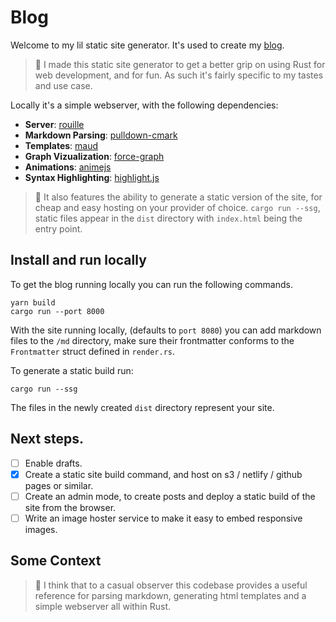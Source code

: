 # Blog

Welcome to my lil static site generator. It's used to create my [blog](https://iainmaitland.com).

> :dromedary_camel: I made this static site generator to get a better grip on using Rust for web development, and for fun. As such it's fairly specific to my tastes and use case.

Locally it's a simple webserver, with the following dependencies:

- **Server**: [rouille](https://github.com/tomaka/rouille)
- **Markdown Parsing**: [pulldown-cmark](https://github.com/raphlinus/pulldown-cmark)
- **Templates**: [maud](https://github.com/lambda-fairy/maud)
- **Graph Vizualization**: [force-graph](https://github.com/vasturiano/force-graph)
- **Animations**: [animejs](https://github.com/juliangarnier/anime/)
- **Syntax Highlighting**: [highlight.js](https://github.com/highlightjs/highlight.js)

> :information_desk_person: It also features the ability to generate a static version of the site, for cheap and easy hosting on your provider of choice. `cargo run --ssg`, static files appear in the `dist` directory with `index.html` being the entry point.

## Install and run locally

To get the blog running locally you can run the following commands.

```
yarn build
cargo run --port 8000
```

With the site running locally, (defaults to `port 8080`) you can add markdown files to the `/md` directory, make sure their frontmatter conforms to the `Frontmatter` struct defined in `render.rs`.

To generate a static build run:
```
cargo run --ssg
```
The files in the newly created `dist` directory represent your site.

## Next steps.
- [ ] Enable drafts.
- [x] Create a static site build command, and host on s3 / netlify / github pages or similar.
- [ ] Create an admin mode, to create posts and deploy a static build of the site from the browser.
- [ ] Write an image hoster service to make it easy to embed responsive images.

## Some Context
> :crocodile: I think that to a casual observer this codebase provides a useful reference for parsing markdown, generating html templates and a simple webserver all within Rust. 